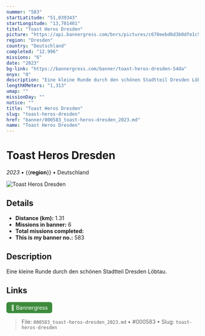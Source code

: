 ```yaml
---
nummer: "583"
startLatitude: "51,039343"
startLongitude: "13,701401"
titel: "Toast Heros Dresden"
picture: "https://api.bannergress.com/bnrs/pictures/c670eebd6d3b0dfe1c5deeddc0ae1302"
region: "Dresden"
country: "Deutschland"
completed: "12.996"
missions: "6"
date: "2023"
bg-link: "https://bannergress.com/banner/toast-heros-dresden-54da"
onyx: "0"
description: "Eine kleine Runde durch den schönen Stadtteil Dresden Löbtau."
lengthKMeters: "1,313"
umap: ""
missionDay: ""
notice: ""
title: "Toast Heros Dresden"
slug: "toast-heros-dresden"
href: "banner/000583_toast-heros-dresden_2023.md"
name: "Toast Heros Dresden"
---
```

# Toast Heros Dresden

*2023* • {{__region__}} • Deutschland

![Toast Heros Dresden](https://api.bannergress.com/bnrs/pictures/c670eebd6d3b0dfe1c5deeddc0ae1302)



## Details
- **Distance (km):** 1.31
- **Missions in banner:** 6
- **Total missions completed:** 
- **This is my banner no.:** 583



## Description
Eine kleine Runde durch den schönen Stadtteil Dresden Löbtau.



## Links
<a href="https://bannergress.com/banner/toast-heros-dresden-54da" target="_blank" style="display:inline-block;margin-right:8px;padding:6px 12px;background:#3c8b3c;color:#fff;text-decoration:none;border-radius:6px;">🔗 Bannergress</a>



> File: `000583_toast-heros-dresden_2023.md` • #000583 • Slug: `toast-heros-dresden`
